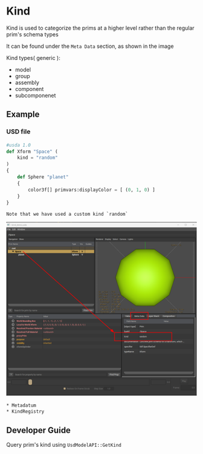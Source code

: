 # Kind

Kind is used to categorize the prims at a higher level rather than the regular prim's schema types

It can be found under the `Meta Data` section, as shown in the image 

Kind types( generic ):
* model
* group 
* assembly
* component 
* subcomponenet

## Example
### USD file 
```python 
#usda 1.0
def Xform "Space" (
    kind = "random"
)
{
    def Sphere "planet"
    {
        color3f[] primvars:displayColor = [ (0, 1, 0) ]
    }
}

```

```admonish note
Note that we have used a custom kind `random`
```

![alt text](kind_demo1.png)

```admonish note title="Further Reading"
* Metadatum
* KindRegistry
```

## Developer Guide
Query prim's kind using `UsdModelAPI::GetKind`





